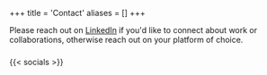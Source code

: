 +++
title = 'Contact'
aliases = []
+++

Please reach out on [LinkedIn](http://ca.linkedin.com/in/abbyad) if you'd like to connect about work or collaborations, otherwise reach out on your platform of choice.

###

{{< socials >}}
